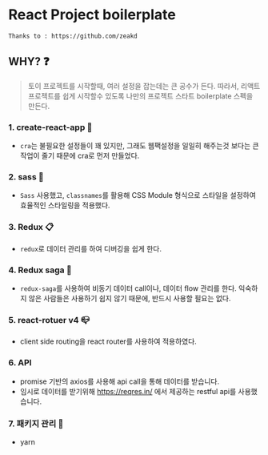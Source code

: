 # React Project boilerplate

```
Thanks to : https://github.com/zeakd
```

## WHY? :question:

> 토이 프로젝트를 시작할때, 여러 설정을 잡는데는 큰 공수가 든다. 따라서, 리액트 프로젝트를 쉽게 시작할수 있도록 나만의 프로젝트 스타트 boilerplate 스펙을 만든다.


### 1. create-react-app :book:
  - `cra`는 불필요한 설정들이 꽤 있지만, 그래도 웹팩설정을 일일히 해주는것 보다는 큰 작업이 줄기 때문에 cra로 먼저 만들었다.

### 2. sass :pencil:
  - `Sass` 사용했고, `classnames`를 활용해 CSS Module 형식으로 스타일을 설정하여 효율적인 스타일링을 적용했다.

### 3. Redux :clipboard:
  - `redux`로 데이터 관리를 하여 디버깅을 쉽게 한다.

### 4. Redux saga :blue_book:
  - `redux-saga`를 사용하여 비동기 데이터 call이나, 데이터 flow 관리를 한다. 익숙하지 않은 사람들은 사용하기 쉽지 않기 때문에, 반드시 사용할 필요는 없다.

### 5. react-rotuer v4 :mailbox_closed:
  - client side routing을 react router를 사용하여 적용하였다.

### 6. API 
  - promise 기반의 axios를 사용해 api call을 통해 데이터를 받습니다.
  - 임시로 데이터를 받기위해 https://reqres.in/ 에서 제공하는 restful api를 사용했습니다.

### 7. 패키지 관리 :school_satchel:
  - yarn

